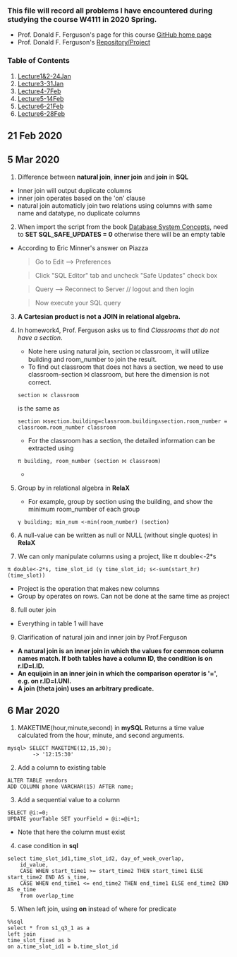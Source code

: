 
### This file will record all problems I have encountered during studying the course W4111 in 2020 Spring.
* Prof. Donald F. Ferguson's page for this course [GitHub home page](https://donald-f-ferguson.github.io/IntroToDatabases/)
* Prof. Donald F. Ferguson's [Repository/Project](https://github.com/donald-f-ferguson/IntroToDatabases)

### Table of Contents

1. [Lecture1&2-24Jan](https://github.com/zijun-zhao/fishLearning/blob/master/COMS4111/Lecture1&2_Intro&Overview.md)
2. [Lecture3-31Jan](https://github.com/zijun-zhao/fishLearning/blob/master/COMS4111/Lecture3.md)
3. [Lecture4-7Feb](#my-second-title)
4. [Lecture5-14Feb](https://github.com/zijun-zhao/fishLearning/blob/master/COMS4111/Lecture5_ERModel_SQL.md)
5. [Lecture6-21Feb](https://github.com/zijun-zhao/fishLearning/blob/master/COMS4111/Lec6_RelationalAlgebra.md)
6. [Lecture6-28Feb](https://github.com/zijun-zhao/fishLearning/blob/master/COMS4111/Lec7)


## 21 Feb 2020


## 5 Mar 2020

1. Difference between **natural join**, **inner join** and **join** in **SQL**
  * Inner join will output duplicate columns 
  * inner join operates based on the 'on' clause
  * natural join automaticly join two relations using columns with same name and datatype, no duplicate columns
  
 
2. When import the script from the book [Database System Concepts](https://www.db-book.com/db7/university-lab-dir/sample_tables-dir/index.html), need to **SET SQL_SAFE_UPDATES = 0** otherwise there will be an empty table
  * According to Eric Minner's answer on Piazza
    > Go to Edit --> Preferences

    > Click "SQL Editor" tab and uncheck "Safe Updates" check box

    > Query --> Reconnect to Server // logout and then login

    > Now execute your SQL query
    
3. **A Cartesian product is not a JOIN in relational algebra.**

4. In homework4, Prof. Ferguson asks us to find *Classrooms that do not have a section*. 
    * Note here using natural join, section ⨝ classroom, it will utilize building and room_number to join the result.
    * To find out classroom that does not havs a section, we need to use classroom-section ⨝ classroom, but here the dimension is not correct.
    ```
    section ⨝ classroom
    ```
    is the same as
    ```
    section ⨝section.building=classroom.building∧section.room_number = classroom.room_number classroom
    ```
    * For the classroom has a section, the detailed information can be extracted using
    ```
    π building, room_number (section ⨝ classroom)
    ```
    * 
 5. Group by in relational algebra in **RelaX**
    * For example, group by section using the building, and show the minimum room_number of each group
    ```
    γ building; min_num <-min(room_number) (section)
    ```
  
6. A null-value can be written as null or NULL (without single quotes) in **RelaX**

7. We can only manipulate columns using a project, like π double<-2*s
```
π double<-2*s, time_slot_id (γ time_slot_id; s<-sum(start_hr) (time_slot))
```
 * Project is the operation that makes new columns
 * Group by operates on rows. Can not be done at the same time as project
 
8. full outer join
 * Everything in table 1 will have 
 
9. Clarification of natural join and inner join by Prof.Ferguson 
 * **A natural join is an inner join in which the values for common column names match. If both tables have a column ID, the condition is on r.ID=l.ID.**
 * **An equijoin in an inner join in which the comparison operator is '=', e.g. on r.ID=l.UNI.**
 * **A join (theta join) uses an arbitrary predicate.**


## 6 Mar 2020
1. MAKETIME(hour,minute,second) in **mySQL**
Returns a time value calculated from the hour, minute, and second arguments.

```
mysql> SELECT MAKETIME(12,15,30);
        -> '12:15:30'
```
2. Add a column to existing table
```
ALTER TABLE vendors
ADD COLUMN phone VARCHAR(15) AFTER name;
```

3. Add a sequential value to a column
```
SELECT @i:=0;
UPDATE yourTable SET yourField = @i:=@i+1;
```
 * Note that here the column must exist 
4. case condition in **sql**
```
select time_slot_id1,time_slot_id2, day_of_week_overlap,
    id_value, 
    CASE WHEN start_time1 >= start_time2 THEN start_time1 ELSE start_time2 END AS s_time,
    CASE WHEN end_time1 <= end_time2 THEN end_time1 ELSE end_time2 END AS e_time
    from overlap_time
```
5. When left join, using **on** instead of where for predicate
```
%%sql 
select * from s1_q3_1 as a
left join 
time_slot_fixed as b 
on a.time_slot_id1 = b.time_slot_id
```
